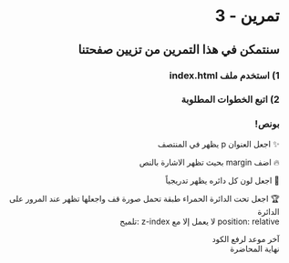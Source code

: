 <div dir=rtl>

#  تمرين - 3
## سنتمكن في هذا التمرين من تزيين صفحتنا 

### 1) استخدم ملف index.html
### 2) اتبع الخطوات المطلوبة 


### بونص! 

✨
 اجعل العنوان p يظهر في المنتصف 

🔥
 اضف margin بحيث تظهر الاشارة بالنص

🏅
  اجعل لون كل دائره يظهر تدريجياً

🏆
 اجعل تحت الدائرة الحمراء طبقة تحمل صورة قف واجعلها تظهر عند المرور على الدائرة
<br />
position: relative لا يعمل إلا مع z-index :تلميح

آخر موعد لرفع الكود\
نهاية المحاضرة

</div>
